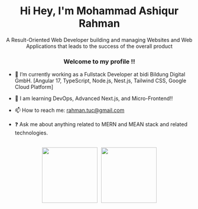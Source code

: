 <h1 align="center">Hi Hey, I'm Mohammad Ashiqur Rahman</h1>
<div align="center">A Result-Oriented Web Developer building and managing Websites and Web Applications that leads to the success of the overall product</div>  
<h3 align="center">Welcome to my profile !!</h3>

- 🔭 I’m currently working as a Fullstack Developer at bidi Bildung Digital GmbH. [Angular 17, TypeScript, Node.js, Nest.js, Tailwind CSS, Google Cloud Platform]

- 🌱 I am learning DevOps, Advanced Next.js, and Micro-Frontend!!

- 📫 How to reach me: rahman.tuc@gmail.com

- ❓ Ask me about anything related to MERN and MEAN stack and related technologies.  

<br/>

<div style="display: flex; justify-content: center; align-items: center; gap: 10px;">
  <img src="https://github-readme-stats.vercel.app/api?username=ashiqur-russel&show_icons=true&count_private=true&hide_border=true" style="height: 150px; width: auto;" />
  <img src="https://github-readme-streak-stats.herokuapp.com/?user=ashiqur-russel&theme=default" style="height: 150px; width: auto;" />
</div>
